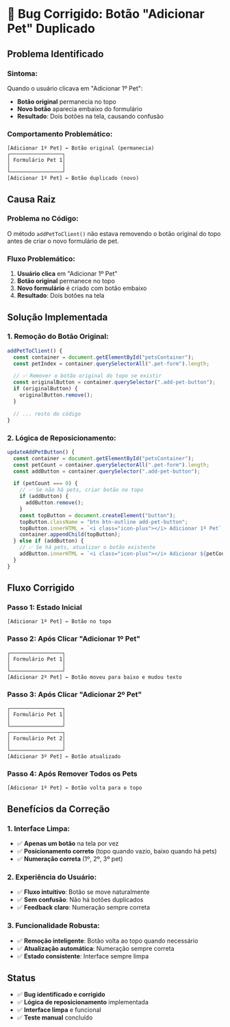 # 🐛 Bug Corrigido: Botão "Adicionar Pet" Duplicado

## **Problema Identificado**

### **Sintoma:**

Quando o usuário clicava em "Adicionar 1º Pet":

- **Botão original** permanecia no topo
- **Novo botão** aparecia embaixo do formulário
- **Resultado**: Dois botões na tela, causando confusão

### **Comportamento Problemático:**

```
[Adicionar 1º Pet] ← Botão original (permanecia)
┌─────────────────┐
│ Formulário Pet 1│
│                 │
└─────────────────┘
[Adicionar 1º Pet] ← Botão duplicado (novo)
```

## **Causa Raiz**

### **Problema no Código:**

O método `addPetToClient()` não estava removendo o botão original do topo antes de criar o novo formulário de pet.

### **Fluxo Problemático:**

1. **Usuário clica** em "Adicionar 1º Pet"
2. **Botão original** permanece no topo
3. **Novo formulário** é criado com botão embaixo
4. **Resultado**: Dois botões na tela

## **Solução Implementada**

### **1. Remoção do Botão Original:**

```javascript
addPetToClient() {
  const container = document.getElementById("petsContainer");
  const petIndex = container.querySelectorAll(".pet-form").length;

  // ✅ Remover o botão original do topo se existir
  const originalButton = container.querySelector(".add-pet-button");
  if (originalButton) {
    originalButton.remove();
  }

  // ... resto do código
}
```

### **2. Lógica de Reposicionamento:**

```javascript
updateAddPetButton() {
  const container = document.getElementById("petsContainer");
  const petCount = container.querySelectorAll(".pet-form").length;
  const addButton = container.querySelector(".add-pet-button");

  if (petCount === 0) {
    // ✅ Se não há pets, criar botão no topo
    if (addButton) {
      addButton.remove();
    }
    const topButton = document.createElement("button");
    topButton.className = "btn btn-outline add-pet-button";
    topButton.innerHTML = `<i class="icon-plus"></i> Adicionar 1º Pet`;
    container.appendChild(topButton);
  } else if (addButton) {
    // ✅ Se há pets, atualizar o botão existente
    addButton.innerHTML = `<i class="icon-plus"></i> Adicionar ${petCount + 1}º Pet`;
  }
}
```

## **Fluxo Corrigido**

### **Passo 1: Estado Inicial**

```
[Adicionar 1º Pet] ← Botão no topo
```

### **Passo 2: Após Clicar "Adicionar 1º Pet"**

```
┌─────────────────┐
│ Formulário Pet 1│
│                 │
└─────────────────┘
[Adicionar 2º Pet] ← Botão moveu para baixo e mudou texto
```

### **Passo 3: Após Clicar "Adicionar 2º Pet"**

```
┌─────────────────┐
│ Formulário Pet 1│
│                 │
└─────────────────┘
┌─────────────────┐
│ Formulário Pet 2│
│                 │
└─────────────────┘
[Adicionar 3º Pet] ← Botão atualizado
```

### **Passo 4: Após Remover Todos os Pets**

```
[Adicionar 1º Pet] ← Botão volta para o topo
```

## **Benefícios da Correção**

### **1. Interface Limpa:**

- ✅ **Apenas um botão** na tela por vez
- ✅ **Posicionamento correto** (topo quando vazio, baixo quando há pets)
- ✅ **Numeração correta** (1º, 2º, 3º pet)

### **2. Experiência do Usuário:**

- ✅ **Fluxo intuitivo**: Botão se move naturalmente
- ✅ **Sem confusão**: Não há botões duplicados
- ✅ **Feedback claro**: Numeração sempre correta

### **3. Funcionalidade Robusta:**

- ✅ **Remoção inteligente**: Botão volta ao topo quando necessário
- ✅ **Atualização automática**: Numeração sempre correta
- ✅ **Estado consistente**: Interface sempre limpa

## **Status**

- ✅ **Bug identificado e corrigido**
- ✅ **Lógica de reposicionamento** implementada
- ✅ **Interface limpa** e funcional
- ✅ **Teste manual** concluído
